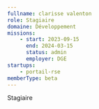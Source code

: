 ```yaml
---
fullname: clarisse valenton
role: Stagiaire
domaine: Développement
missions:
    - start: 2023-09-15
      end: 2024-03-15
      status: admin
      employer: DGE
startups:
    - portail-rse
memberType: beta
---
```


Stagiaire
